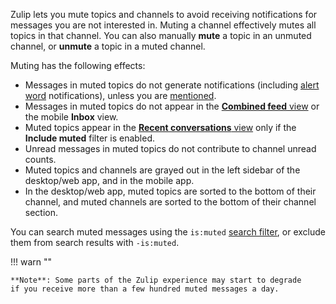 Zulip lets you mute topics and channels to avoid receiving notifications for messages
you are not interested in. Muting a channel effectively mutes all topics in
that channel. You can also manually **mute** a topic in an unmuted channel, or
**unmute** a topic in a muted channel.

Muting has the following effects:

- Messages in muted topics do not generate notifications (including [alert
  word](/help/dm-mention-alert-notifications#alert-words) notifications), unless
  you are [mentioned](/help/mention-a-user-or-group).
- Messages in muted topics do not appear in the [**Combined feed**
  view](/help/combined-feed) or the mobile **Inbox** view.
- Muted topics appear in the [**Recent conversations**
  view](/help/recent-conversations) only if the **Include muted** filter is
  enabled.
- Unread messages in muted topics do not contribute to channel unread counts.
- Muted topics and channels are grayed out in the left sidebar of the desktop/web
  app, and in the mobile app.
- In the desktop/web app, muted topics are sorted to the bottom of their channel,
  and muted channels are sorted to the bottom of their channel section.

You can search muted messages using the `is:muted` [search
filter](/help/search-for-messages#search-by-message-status), or exclude them
from search results with `-is:muted`.

!!! warn ""

    **Note**: Some parts of the Zulip experience may start to degrade
    if you receive more than a few hundred muted messages a day.
